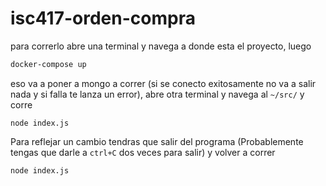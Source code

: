 # isc417-orden-compra

para correrlo abre una terminal y navega a donde esta el proyecto, luego 
   ```bash
   docker-compose up
   ```
   
eso va a poner a mongo a correr (si se conecto exitosamente no va a salir nada y si falla te lanza un error), abre otra terminal y navega al `~/src/` y corre
  ```
  node index.js
  ```

Para reflejar un cambio tendras que salir del programa (Probablemente tengas que darle a `ctrl+C` dos veces para salir) y volver a correr
   ```
   node index.js
   ```
